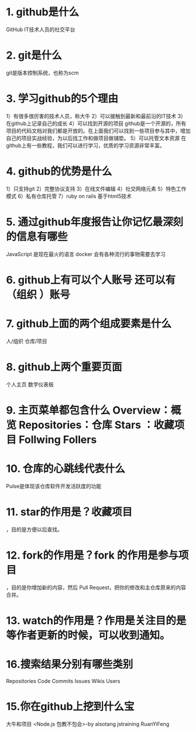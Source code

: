
# 1. github是什么
 GitHub IT技术人员的社交平台 
 
# 2. git是什么
git是版本控制系统，也称为scm

# 3. 学习github的5个理由
1）有很多很厉害的技术人员，称大牛
2）可以接触到最新和最前沿的IT技术
3）在github上记录自己的成长
4）可以找到开源的项目
github是一个开源的，所有项目的代码文档对我们都是开放的。在上面我们可以找到一些项目参与其中，增加自己的项目实战经验，为以后找工作和做项目做铺垫。
5）可以托管文本资源
在github上有一些教程，我们可以进行学习，优质的学习资源非常丰富。 

# 4. github的优势是什么
1）只支持git
2）完整协议支持
3）在线文件编辑
4）社交网络元素
5）特色工作模式
6）私有仓库托管
7）ruby on rails
基于html5技术

# 5. 通过github年度报告让你记忆最深刻的信息有哪些
JavaScript 是现在最火的语言
docker
会有各种流行的事物需要去学习

# 6. github上有可以个人账号 还可以有（组织 ）账号

# 7. github上面的两个组成要素是什么
人/组织 仓库/项目
# 8. github上两个重要页面
个人主页  数字仪表板

# 9. 主页菜单都包含什么   Overview：概览  Repositories：仓库  Stars ：收藏项目  Follwing  Follers      

# 10. 仓库的心跳线代表什么  
Pulse是体现该仓库软件开发活跃度的功能

# 11. star的作用是？收藏项目
，目的是方便以后查找。

# 12. fork的作用是？fork 的作用是参与项目
，目的是你增加新的内容，然后 Pull Request，把你的修改和主仓库原来的内容合并。

# 13. watch的作用是？作用是关注目的是等作者更新的时候，可以收到通知。

# 16.搜索结果分别有哪些类别
Repositories  Code   Commits   Issues  Wikis Users

# 15.你在github上挖到什么宝
大牛和项目
<Node.js 包教不包会>-by alsotang
jstraining  RuanYiFeng 

